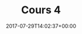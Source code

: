 ---
layout: programme
title: Cours 4
date: '2017-07-29T14:02:37+00:00'
image: "/uploads/programme.jpg"
---